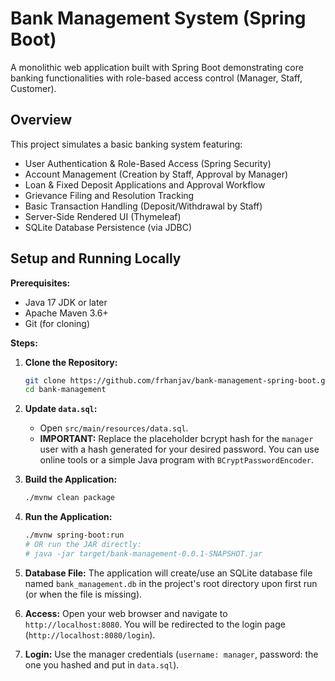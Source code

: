 # Bank Management System (Spring Boot)

A monolithic web application built with Spring Boot demonstrating core banking functionalities with role-based access control (Manager, Staff, Customer).

## Overview

This project simulates a basic banking system featuring:

- User Authentication & Role-Based Access (Spring Security)
- Account Management (Creation by Staff, Approval by Manager)
- Loan & Fixed Deposit Applications and Approval Workflow
- Grievance Filing and Resolution Tracking
- Basic Transaction Handling (Deposit/Withdrawal by Staff)
- Server-Side Rendered UI (Thymeleaf)
- SQLite Database Persistence (via JDBC)

## Setup and Running Locally

**Prerequisites:**

- Java 17 JDK or later
- Apache Maven 3.6+
- Git (for cloning)

**Steps:**

1. **Clone the Repository:**

   ```bash
   git clone https://github.com/frhanjav/bank-management-spring-boot.git
   cd bank-management
   ```

2. **Update `data.sql`:**
   - Open `src/main/resources/data.sql`.
   - **IMPORTANT:** Replace the placeholder bcrypt hash for the `manager` user with a hash generated for your desired password. You can use online tools or a simple Java program with `BCryptPasswordEncoder`.
3. **Build the Application:**

   ```bash
   ./mvnw clean package
   ```

4. **Run the Application:**

   ```bash
   ./mvnw spring-boot:run
   # OR run the JAR directly:
   # java -jar target/bank-management-0.0.1-SNAPSHOT.jar
   ```

5. **Database File:** The application will create/use an SQLite database file named `bank_management.db` in the project's root directory upon first run (or when the file is missing).
6. **Access:** Open your web browser and navigate to `http://localhost:8080`. You will be redirected to the login page (`http://localhost:8080/login`).
7. **Login:** Use the manager credentials (`username: manager`, password: the one you hashed and put in `data.sql`).
